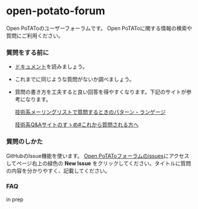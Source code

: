 # open-potato-forum
Open PoTAToのユーザーフォーラムです。
Open PoTAToに関する情報の検索や質問にご利用ください。

### 質問をする前に
- [ドキュメント](https://github.com/hkwgc/open-potato/blob/master/op/html/ja/index.md)を読みましょう。
- これまでに同じような質問がないか調べましょう。
- 質問の書き方を工夫すると良い回答を得やすくなります。下記のサイトが参考になります。

  [技術系メーリングリストで質問するときのパターン・ランゲージ](http://www.hyuki.com/writing/techask.html)

  [技術系Q&Aサイトのすゝめ#これから質問される方へ](https://qiita.com/yohhoy/items/9fc18aa2e349907ccb16#%E3%81%93%E3%82%8C%E3%81%8B%E3%82%89%E8%B3%AA%E5%95%8F%E3%81%95%E3%82%8C%E3%82%8B%E6%96%B9%E3%81%B8)

### 質問のしかた
GitHubのIssue機能を使います。
[Open PoTAToフォーラムのissues](https://github.com/hkwgc/open-potato-forum/issues)にアクセスしてページ右上の緑色の **New Issue** をクリックしてください。タイトルに質問の内容を分かりやすく、記載してください。

### FAQ

in prep

